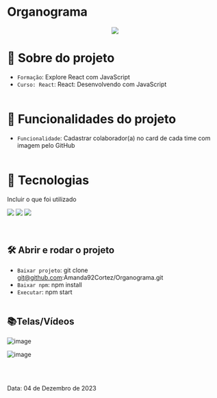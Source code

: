 <h1>Organograma</h1>

<p align="center">
   <img src="http://img.shields.io/static/v1?label=STATUS&message=FINALIZADA&color=RED&style=for-the-badge" #vitrinedev/>
</p>

# :pushpin: Sobre do projeto
- `Formação`: Explore React com JavaScript
- `Curso: React`: React: Desenvolvendo com JavaScript
</br></br>

# :hammer: Funcionalidades do projeto
- `Funcionalidade`: Cadastrar colaborador(a) no card de cada time com imagem pelo GitHub
</br></br>

# :bookmark_tabs: Tecnologias
<p>Incluir o que foi utilizado</p>

<div>
  <img src="https://img.shields.io/badge/HTML-239120?style=for-the-badge&logo=html5&logoColor=white">
  <img src="https://img.shields.io/badge/CSS-239120?&style=for-the-badge&logo=css3&logoColor=white">
  <img src="https://img.shields.io/badge/JavaScript-F7DF1E?style=for-the-badge&logo=javascript&logoColor=black">
</div>
</br></br>

## 🛠️ Abrir e rodar o projeto
- `Baixar projeto`: git clone git@github.com:Amanda92Cortez/Organograma.git
- `Baixar npm`: npm install
- `Executar`: npm start
</br></br>

## 📚Telas/Vídeos
![image](https://github.com/Amanda92Cortez/Organograma/assets/19363871/b079e83a-23d2-4a2c-8958-38df2a2ecacc)

![image](https://github.com/Amanda92Cortez/Organograma/assets/19363871/70f31606-e29f-45ea-8161-62dce0385e27)


</br></br>
<p>Data: 04 de Dezembro de 2023 </p>
